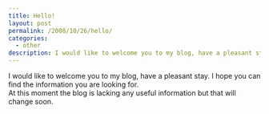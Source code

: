 ```yaml
---
title: Hello!
layout: post
permalink: /2008/10/26/hello/
categories:
  - other
description: I would like to welcome you to my blog, have a pleasant stay. I hope you can find the information you are looking for. 
---
```

I would like to welcome you to my blog, have a pleasant stay. I hope you can find the information you are looking for.  
At this moment the blog is lacking any useful information but that will change soon.